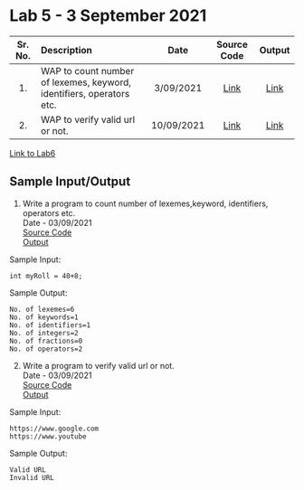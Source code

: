 # Lab 5 - 3 September 2021

| Sr. No. | Description | Date | Source Code | Output |
| :--: | :---- | :--: | :--: | :--: |
| 1. | WAP to count number of lexemes, keyword, identifiers, operators etc. | 3/09/2021  | [Link](./count_lexemes/count_lexemes.l)  | [Link](./count_lexemes/Output.PNG)
| 2. | WAP to verify valid url or not.  | 10/09/2021  | [Link](./valid_url/valid_url.l) | [Link](./valid_url/Output.PNG)

[Link to Lab6](../Lab6)

## Sample Input/Output

1. Write a program to count number of lexemes,keyword, identifiers, operators etc.</br>
       Date - 03/09/2021 </br>
       [Source Code](./count_lexemes/count_lexemes.l) <br>
       [Output](./count_lexemes/Output.PNG) <br>

Sample Input:
```
int myRoll = 40+8;
```

Sample Output:

```
No. of lexemes=6
No. of keywords=1
No. of identifiers=1
No. of integers=2
No. of fractions=0
No. of operators=2
```

2. Write a program to verify valid url or not. <br>
      Date - 03/09/2021 </br>
       [Source Code](./valid_url/valid_url.l)<br>
       [Output](./valid_url/Output.PNG)<br>

Sample Input:
```
https://www.google.com
https://www.youtube
```

Sample Output:
```
Valid URL
Invalid URL
```
